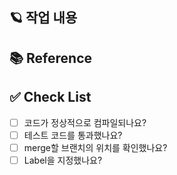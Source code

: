## 🪐 작업 내용
<!-- 작업한 내용에 대해 설명해주세요. -->

## 📚 Reference
<!-- 참고할만한 자료가 있으면 올려주세요.  -->

## ✅ Check List
- [ ] 코드가 정상적으로 컴파일되나요?
- [ ] 테스트 코드를 통과했나요?
- [ ] merge할 브랜치의 위치를 확인했나요?
- [ ] Label을 지정했나요?
